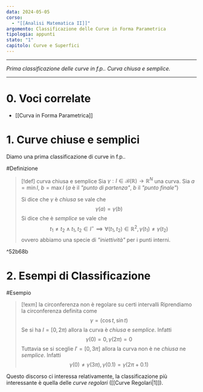 ```yaml
---
data: 2024-05-05
corso:
  - "[[Analisi Matematica II]]"
argomento: Classificazione delle Curve in Forma Parametrica
tipologia: appunti
stato: "1"
capitolo: Curve e Superfici
---
```

- - -
*Prima classificazione delle curve in f.p.. Curva chiusa e semplice.*
- - -
# 0. Voci correlate
- [[Curva in Forma Parametrica]]
# 1. Curve chiuse e semplici
Diamo una prima classificazione di curve in f.p..

#Definizione 
> [!def] curva chiusa e semplice
> Sia $\gamma:I \in \mathcal{B}(\mathbb{R}) \longrightarrow \mathbb{R}^N$ una curva. Sia $a = \min I$, $b=\max I$ ($a$ è il *"punto di partenza"*, $b$ il *"punto finale"*)
> 
> Si dice che $\gamma$ è *chiusa* se vale che
> $$
> \gamma(a)=\gamma(b)
> $$
> Si dice che è *semplice* se vale che
> $$
> t_1\neq t_2 \land t_1,t_2 \in I^\circ \implies \forall(t_1,t_2) \in \mathbb{R}^2, \gamma(t_1)\neq\gamma(t_2)
> $$
> ovvero abbiamo una specie di *"iniettività"* per i punti interni.

^52b68b

# 2. Esempi di Classificazione
#Esempio 
> [!exm] la circonferenza non è regolare su certi intervalli
> Riprendiamo la circonferenza definita come
> $$
> \gamma = (\cos t, \sin t)
> $$
> Se si ha $I=[0, 2\pi)$ allora la curva è *chiusa* e *semplice*. Infatti
> $$
> \gamma(0)=0, \gamma(2\pi)=0
> $$
> Tuttavia se si sceglie $I' = [0, 3\pi]$ allora la curva non è ne *chiusa* ne *semplice*. Infatti
> $$
> \gamma(0)\neq\gamma(3\pi), \gamma(0.1)=\gamma(2\pi+0.1)
> $$

Questo discorso ci interessa relativamente, la classificazione più interessante è quella delle *curve regolari* ([[Curve Regolari|1]]).
